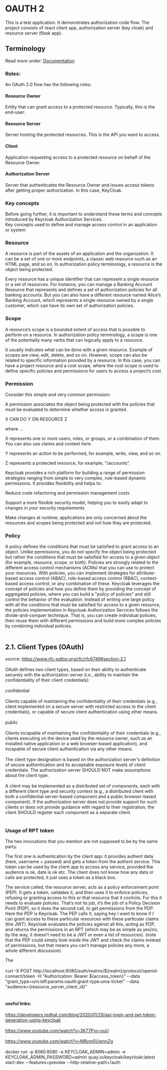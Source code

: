 # OAUTH 2
This is a test application. It demonstrates authorization code flow.
The project consists of react client app, authorization server (key cloak) and resource server (flask app).
<br/>
## Terminology<br/>
Read more under: <a href="https://www.keycloak.org/docs/latest/authorization_services/index.html#_overview_terminology" target="_blank">Documentation</a>
<br/>
### Roles:

An OAuth 2.0 flow has the following roles:

#### Resource Owner<br/>
Entity that can grant access to a protected resource. Typically, this is the end-user.

#### Resource Server<br/> 
Server hosting the protected resources. This is the API you want to access.

#### Client<br/> 
Application requesting access to a protected resource on behalf of the Resource Owner.

#### Authorization Server<br/>
Server that authenticates the Resource Owner and issues access tokens after getting proper authorization. 
In this case, KeyCloak.
<br/> 
### Key concepts
Before going further, it is important to understand these terms and concepts introduced by Keycloak Authorization Services.
<br/> Key concepts used to define and manage access control in an application or system
### Resource
A resource is part of the assets of an application and the organization. It can be a set of one or more endpoints, a classic web resource such as an HTML page, and so on. In authorization policy terminology, a resource is the object being protected.

Every resource has a unique identifier that can represent a single resource or a set of resources. For instance, you can manage a Banking Account Resource that represents and defines a set of authorization policies for all banking accounts. But you can also have a different resource named Alice’s Banking Account, which represents a single resource owned by a single customer, which can have its own set of authorization policies.

### Scope
A resource’s scope is a bounded extent of access that is possible to perform on a resource. In authorization policy terminology, a scope is one of the potentially many verbs that can logically apply to a resource.

It usually indicates what can be done with a given resource. Example of scopes are view, edit, delete, and so on. However, scope can also be related to specific information provided by a resource. In this case, you can have a project resource and a cost scope, where the cost scope is used to define specific policies and permissions for users to access a project’s cost.

### Permission
Consider this simple and very common permission:

A permission associates the object being protected with the policies that must be evaluated to determine whether access is granted.

X CAN DO Y ON RESOURCE Z

where …​

X represents one or more users, roles, or groups, or a combination of them. You can also use claims and context here.

Y represents an action to be performed, for example, write, view, and so on.

Z represents a protected resource, for example, "/accounts".

Keycloak provides a rich platform for building a range of permission strategies ranging from simple to very complex, rule-based dynamic permissions. It provides flexibility and helps to:

Reduce code refactoring and permission management costs

Support a more flexible security model, helping you to easily adapt to changes in your security requirements

Make changes at runtime; applications are only concerned about the resources and scopes being protected and not how they are protected.

### Policy<br/>
A policy defines the conditions that must be satisfied to grant access to an object. Unlike permissions, you do not specify the object being protected but rather the conditions that must be satisfied for access to a given object (for example, resource, scope, or both). Policies are strongly related to the different access control mechanisms (ACMs) that you can use to protect your resources. With policies, you can implement strategies for attribute-based access control (ABAC), role-based access control (RBAC), context-based access control, or any combination of these.
Keycloak leverages the concept of policies and how you define them by providing the concept of aggregated policies, where you can build a "policy of policies" and still control the behavior of the evaluation. Instead of writing one large policy with all the conditions that must be satisfied for access to a given resource, the policies implementation in Keycloak Authorization Services follows the divide-and-conquer technique. That is, you can create individual policies, then reuse them with different permissions and build more complex policies by combining individual policies.
<br/><br/>
## 2.1.  Client Types (OAuth)
source: https://www.rfc-editor.org/rfc/rfc6749#section-2.1 <br/><br/>
   OAuth defines two client types, based on their ability to
   authenticate securely with the authorization server (i.e., ability to
   maintain the confidentiality of their client credentials):
<br/><br/>
   confidential<br/><br/>
      Clients capable of maintaining the confidentiality of their
      credentials (e.g., client implemented on a secure server with
      restricted access to the client credentials), or capable of secure
      client authentication using other means.
<br/><br/>
   public<br/><br/>
      Clients incapable of maintaining the confidentiality of their
      credentials (e.g., clients executing on the device used by the
      resource owner, such as an installed native application or a web
      browser-based application), and incapable of secure client
      authentication via any other means.
<br/><br/>
   The client type designation is based on the authorization server's
   definition of secure authentication and its acceptable exposure
   levels of client credentials.  The authorization server SHOULD NOT
   make assumptions about the client type.
<br/><br/>
   A client may be implemented as a distributed set of components, each
   with a different client type and security context (e.g., a
   distributed client with both a confidential server-based component
   and a public browser-based component).  If the authorization server
   does not provide support for such clients or does not provide
   guidance with regard to their registration, the client SHOULD
   register each component as a separate client.
<br/><br/>
### Usage of RPT token

The two invocations that you mention are not supposed to be by the same party.

The first one is authentication by the client app: it provides authent data (here, username + passwd) and gets a token from the authent service. This token can be used by the client app to access any service, provided the audience is ok, date is ok etc. The client does not know how any data or calls are protected, it just uses a token as a black box.

The service called, the resource server, acts as a policy enforcement point (PEP). It gets a token, validates it, and then uses it to enforce policies, refusing or granting access to this or that resource that it controls.
For this it needs to evaluate policies. That’s not its job, it’s the job of a Policy Decision Point (PDP), so it does the second call, to get permissions from the PDP. Here the PDP is Keycloak. The PEP calls it, saying hey I want to know if I can grant access to these particular resources with these particular claims (the JWT). Keycloak evaluates the policies against all this, acting as PDP, and returns the permissions in an RPT (which may be as simple as yes/no, by the way, it doesn’t need to be a JWT or even a list of resources).
(note that the PEP could simply look inside the JWT and check the claims instead of permissions, but that means you can’t manage policies any more, a whole different discussion)

 The<br/><br/>
curl -X POST   http://localhost:8080/auth/realms/${realm}/protocol/openid-connect/token  -H "Authorization: Bearer ${access_token}" --data "grant_type=urn:ietf:params:oauth:grant-type:uma-ticket" --data "audience={resource_server_client_id}"
<br/><br/>
#### useful links:

https://developers.redhat.com/blog/2020/01/29/api-login-and-jwt-token-generation-using-keycloak
<br><br>
https://www.youtube.com/watch?v=3K77Pvv-ouU
<br><br>
https://www.youtube.com/watch?v=M8ym5UwnnZg
<br><br>
docker run -p 8080:8080 -e KEYCLOAK_ADMIN=admin -e KEYCLOAK_ADMIN_PASSWORD=admin quay.io/keycloak/keycloak:latest start-dev --features=preview --http-relative-path=/auth
